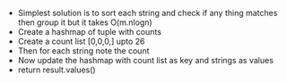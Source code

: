 - Simplest solution is to sort each string and check if any thing matches then group it but it takes O(m.nlogn)
- Create a hashmap of tuple with counts
- Create a count list [0,0,0,] upto 26
- Then for each string note the count
- Now update the hashmap with count list as key and strings as values
- return result.values()